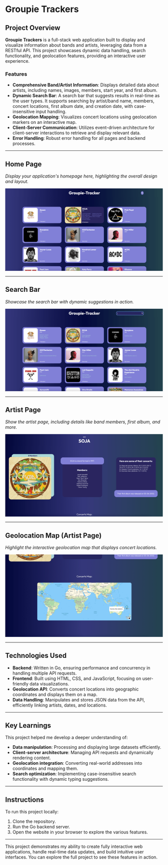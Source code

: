 # Groupie Trackers

## Project Overview

**Groupie Trackers** is a full-stack web application built to display and visualize information about bands and artists, leveraging data from a RESTful API. This project showcases dynamic data handling, search functionality, and geolocation features, providing an interactive user experience.

### Features

- **Comprehensive Band/Artist Information**: Displays detailed data about artists, including names, images, members, start year, and first album.
- **Dynamic Search Bar**: A search bar that suggests results in real-time as the user types. It supports searching by artist/band name, members, concert locations, first album date, and creation date, with case-insensitive input handling.
- **Geolocation Mapping**: Visualizes concert locations using geolocation markers on an interactive map.
- **Client-Server Communication**: Utilizes event-driven architecture for client-server interactions to retrieve and display relevant data.
- **Error Handling**: Robust error handling for all pages and backend processes.

---

## Home Page
_Display your application's homepage here, highlighting the overall design and layout._

![Home Page](Images/Home.png)

---

## Search Bar
_Showcase the search bar with dynamic suggestions in action._

![Search Bar](Images/Search-bar.png)

---

## Artist Page
_Show the artist page, including details like band members, first album, and more._

![Artist Page](Images/Artist.png)

---

## Geolocation Map (Artist Page)
_Highlight the interactive geolocation map that displays concert locations._

![Geolocation Map](Images/Geo.png)

---

## Technologies Used

- **Backend**: Written in Go, ensuring performance and concurrency in handling multiple API requests.
- **Frontend**: Built using HTML, CSS, and JavaScript, focusing on user-friendly data visualizations.
- **Geolocation API**: Converts concert locations into geographic coordinates and displays them on a map.
- **Data Handling**: Manipulates and stores JSON data from the API, efficiently linking artists, dates, and locations.

---

## Key Learnings

This project helped me develop a deeper understanding of:
- **Data manipulation**: Processing and displaying large datasets efficiently.
- **Client-server architecture**: Managing API requests and dynamically rendering content.
- **Geolocation integration**: Converting real-world addresses into coordinates and mapping them.
- **Search optimization**: Implementing case-insensitive search functionality with dynamic typing suggestions.

---

## Instructions

To run this project locally:
1. Clone the repository.
2. Run the Go backend server.
3. Open the website in your browser to explore the various features.

---

This project demonstrates my ability to create fully interactive web applications, handle real-time data updates, and build intuitive user interfaces. You can explore the full project to see these features in action.
